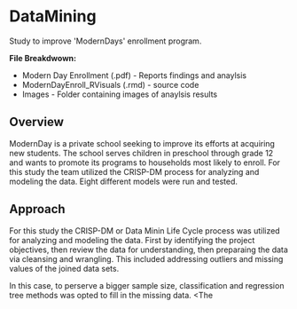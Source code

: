 # DataMining
Study to improve 'ModernDays' enrollment program. 

**File Breakdwown:**
* Modern Day Enrollment (.pdf) - Reports findings and anaylsis 
* ModernDayEnroll_RVisuals (.rmd) - source code
* Images - Folder containing images of anaylsis results

## Overview
ModernDay is a private school seeking to improve its efforts at acquiring new students. The school serves children in preschool through grade 12 and wants to promote its programs to households most likely to enroll. For this study the team utilized the CRISP-DM process for analyzing and modeling the data. Eight different models were run and tested. 

## Approach 
For this study the CRISP-DM or Data Minin Life Cycle process was utilized for analyzing and modeling the data. First by identifying the project objectives, then review the data for understanding, then preparaing the data via cleansing and wrangling. This included addressing outliers and missing values of the joined data sets. 

In this case, to perserve a bigger sample size, classification and regression tree methods was opted to fill in the missing data. <The 


